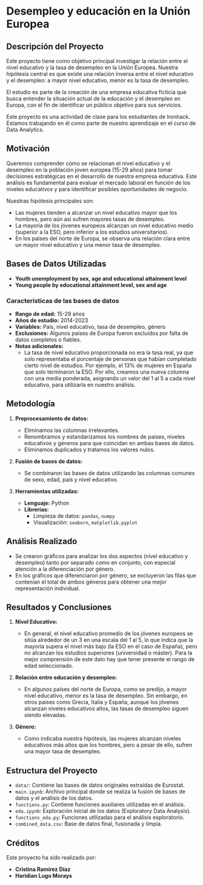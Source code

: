 # Desempleo y educación en la Unión Europea

## Descripción del Proyecto

Este proyecto tiene como objetivo principal investigar la relación entre el nivel educativo y la tasa de desempleo en la Unión Europea. Nuestra hipótesis central es que existe una relación inversa entre el nivel educativo y el desempleo: a mayor nivel educativo, menor es la tasa de desempleo.

El estudio es parte de la creación de una empresa educativa ficticia que busca entender la situación actual de la educación y el desempleo en Europa, con el fin de identificar un público objetivo para sus servicios.

Este proyecto es una actividad de clase para los estudiantes de Ironhack. Estamos trabajando en él como parte de nuestro aprendizaje en el curso de Data Analytics.

## Motivación

Queremos comprender cómo se relacionan el nivel educativo y el desempleo en la población joven europea (15-29 años) para tomar decisiones estratégicas en el desarrollo de nuestra empresa educativa. Este análisis es fundamental para evaluar el mercado laboral en función de los niveles educativos y para identificar posibles oportunidades de negocio.

Nuestras hipótesis principales son:
- Las mujeres tienden a alcanzar un nivel educativo mayor que los hombres, pero aún así sufren mayores tasas de desempleo.
- La mayoría de los jóvenes europeos alcanzan un nivel educativo medio (superior a la ESO, pero inferior a los estudios universitarios).
- En los países del norte de Europa, se observa una relación clara entre un mayor nivel educativo y una menor tasa de desempleo.

## Bases de Datos Utilizadas

- **Youth unemployment by sex, age and educational attainment level**  
- **Young people by educational attainment level, sex and age**

### Características de las bases de datos

- **Rango de edad:** 15-29 años
- **Años de estudio:** 2014-2023
- **Variables:** País, nivel educativo, tasa de desempleo, género
- **Exclusiones:** Algunos países de Europa fueron excluidos por falta de datos completos o fiables.
- **Notas adicionales:**  
  - La tasa de nivel educativo proporcionada no era la tasa real, ya que solo representaba el porcentaje de personas que habían completado cierto nivel de estudios. Por ejemplo, el 13% de mujeres en España que solo terminaron la ESO. Por ello, creamos una nueva columna con una media ponderada, asignando un valor del 1 al 5 a cada nivel educativo, para utilizarla en nuestro análisis.

## Metodología

1. **Preprocesamiento de datos:**
   - Eliminamos las columnas irrelevantes.
   - Renombramos y estandarizamos los nombres de países, niveles educativos y géneros para que coincidan en ambas bases de datos.
   - Eliminamos duplicados y tratamos los valores nulos.

2. **Fusión de bases de datos:**
   - Se combinaron las bases de datos utilizando las columnas comunes de sexo, edad, país y nivel educativo.

3. **Herramientas utilizadas:**
   - **Lenguaje:** Python
   - **Librerías:** 
     - Limpieza de datos: `pandas`, `numpy`
     - Visualización: `seaborn`, `matplotlib.pyplot`

## Análisis Realizado

- Se crearon gráficos para analizar los dos aspectos (nivel educativo y desempleo) tanto por separado como en conjunto, con especial atención a la diferenciación por género.
- En los gráficos que diferenciaron por género, se excluyeron las filas que contenían el total de ambos géneros para obtener una mejor representación individual.

## Resultados y Conclusiones

1. **Nivel Educativo:**  
   - En general, el nivel educativo promedio de los jóvenes europeos se sitúa alrededor de un 3 en una escala del 1 al 5, lo que indica que la mayoría supera el nivel más bajo (la ESO en el caso de España), pero no alcanzan los estudios superiores (universidad o máster). Para la mejor comprensión de este dato hay que tener presente el rango de edad seleccionado.

2. **Relación entre educación y desempleo:**  
   - En algunos países del norte de Europa, como se predijo, a mayor nivel educativo, menor es la tasa de desempleo. Sin embargo, en otros países como Grecia, Italia y España, aunque los jóvenes alcanzan niveles educativos altos, las tasas de desempleo siguen siendo elevadas.

3. **Género:**  
   - Como indicaba nuestra hipótesis, las mujeres alcanzan niveles educativos más altos que los hombres, pero a pesar de ello, sufren una mayor tasa de desempleo.

## Estructura del Proyecto

- `data/`: Contiene las bases de datos originales extraídas de Eurostat.
- `main.ipynb`: Archivo principal donde se realiza la fusión de bases de datos y el análisis de los datos.
- `functions.py`: Contiene funciones auxiliares utilizadas en el análisis.
- `eda.ipynb`: Exploración inicial de los datos (Exploratory Data Analysis).
- `functions_eda.py`: Funciones utilizadas para el análisis exploratorio.
- `combined_data.csv`: Base de datos final, fusionada y limpia. 

## Créditos
Este proyecto ha sido realizado por:
- **Cristina Ramírez Díaz**
- **Haridian Lugo Morays**

